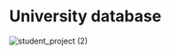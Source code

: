 # University database

![student_project (2)](https://github.com/cincosa/university_project/assets/74258393/3638b6f7-8a3d-4681-ba86-96625010cd2f)
